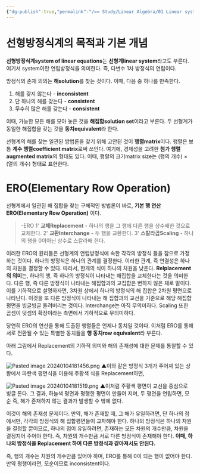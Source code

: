```yaml
---
{"dg-publish":true,"permalink":"/== Study/Linear Algebra/01 Linear system and ERO/","created":"2024-01-11T01:46:14.000+09:00","updated":"2025-03-25T08:19:07.000+09:00"}
---
```


# 선형방정식계의 목적과 기본 개념

**선형방정식계system of linear equations**는 **선형계linear system**라고도 부른다.
여기서 system이란 연립방정식을 의미한다. 즉, 다변수 1차 방정식의 연립이다.

방정식의 존재 의의는 **해solution**를 찾는 것이다. 이때, 다음 중 하나를 만족한다.
1. 해를 갖지 않는다 - **inconsistent**
2. 단 하나의 해를 갖는다 - **consistent**
3. 무수히 많은 해를 갖는다 - **consistent**

이때, 가능한 모든 해를 모아 놓은 것을 **해집합solution set**이라고 부른다.
두 선형계가 동일한 해집합을 갖는 것을 **동치equivalent**라 한다.

선형계의 해를 찾는 일관된 방법론을 찾기 위해 고안된 것이 **행렬matrix**이다. 행렬은 보통 **계수 행렬coefficient matrix**로써 쓰인다. 여기에, 경제성을 고려한 **첨가 행렬augmented matrix**의 형태도 있다. 이때, 행렬의 크기matrix size는 (행의 개수) × (열의 개수) 형태로 표현한다.

# ERO(Elementary Row Operation)

선형계에서 일관된 해 집합을 찾는 구체적인 방법론이 바로, **기본 행 연산ERO(Elementary Row Operation)** 이다.

> -ERO
> 1' **교체Replacement** - 하나의 행을 그 행에 다른 행을 상수배한 것으로 교체한다.
> 2' **교환Interchange** - 두 행을 교환한다.
> 3' **스칼라곱Scaling** - 하나의 행을 0이아닌 상수로 스칼라배 한다.

이러한 ERO의 원리들은 선형계의 연립방정식에 속한 각각의 방정식 들을 참으로 가정하는 것이다. 하나의 방정식은 하나의 관계를 결정한다. 이러한 관계, 즉 연결성은 하나의 차원을 결정할 수 있다. 따라서, 한개의 식이 하나의 차원을 낮춘다.
**Relplacement의 의미**는, 하나의 행, 즉 하나의 방정식이 나타내는 해집합을 교체한다는 것을 의미한다. 다른 행, 즉 다른 방정식이 나타내는 해집합과의 교집합은 변하지 않은 채로 말이다. 이를 기하적으로 설명하자면, 3차원 상에서 하나의 방정식의 해 집합은 2차원 평면으로 나타난다. 이것을 또 다른 방정식이 나타내는 해 집합과의 교선을 기준으로 해당 해집합 평면을 빙글빙글 돌려버리는 것이다.
Interchange는 아직 무의미하다.
Scaling 또한 곱셈이 덧셈의 확장이라는 측면에서 기하적으로 무의미하다.

당연히 ERO의 연산을 통해 도출된 행렬들은 언제나 동치일 것이다. 이처럼 ERO를 통해 서로 전환될 수 있는 특별한 동치들을 **행 동치row equivalent**라 부른다.

아래 그림에서 Replacement의 기하적 의미와 해의 존재성에 대한 문제를 통찰할 수 있다.

![Pasted image 20240104181456.png](/img/user/z-Attached%20Files/Pasted%20image%2020240104181456.png)
▲이와 같은 방정식 3개가 주어져 있는 상황에서 파란색 평면식을 이용해 주황색 식을 Replacement하면,

![Pasted image 20240104181519.png](/img/user/z-Attached%20Files/Pasted%20image%2020240104181519.png)
▲이처럼 주황색 평면이 교선을 중심으로 빙글 돈다. 그 결과, 하늘색 평면과 평행한 평면이 만들어 지며, 두 평면을 연립하면, 모순 즉, 해가 존재하지 않는 결과가 발생할 수 밖에 없다.

이것이 해의 존재성 문제이다.
만약, 해가 존재할 때, 그 해가 유일하려면, 단 하나의 점에서만, 각각의 방정식의 해 집합평면들이 교차해야 한다. 하나의 방정식은 하나의 차원을 결정할 뿐이므로, 하나의 점이 유일하려면, 존재하는 모든 차원의 개수만큼, 차원을 결정지어 주어야 한다. 즉, 차원의 개수만큼 서로 다른 방정식이 존재해야 한다. **이때, 하나의 방정식을 Replacement 하여 다른 방정식과 같아져서도 안된다.**

즉, 행의 개수는 차원의 개수만큼 있어야 하며, ERO를 통해 0이 되는 행이 없어야 한다. 만약 평행이라면, 모순이므로 inconsistent이다.